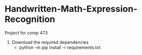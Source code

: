 # Handwritten-Math-Expression-Recognition
Project for comp 473 

1. Download the required dependencies 
   - python -m pip install -r requirements.txt
